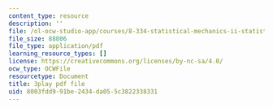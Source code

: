 ```yaml
---
content_type: resource
description: ''
file: /ol-ocw-studio-app/courses/8-334-statistical-mechanics-ii-statistical-physics-of-fields-spring-2014/8003fdd991be2434da055c3822338331_9WhnbTT_nS8.pdf
file_size: 88806
file_type: application/pdf
learning_resource_types: []
license: https://creativecommons.org/licenses/by-nc-sa/4.0/
ocw_type: OCWFile
resourcetype: Document
title: 3play pdf file
uid: 8003fdd9-91be-2434-da05-5c3822338331
---
```


